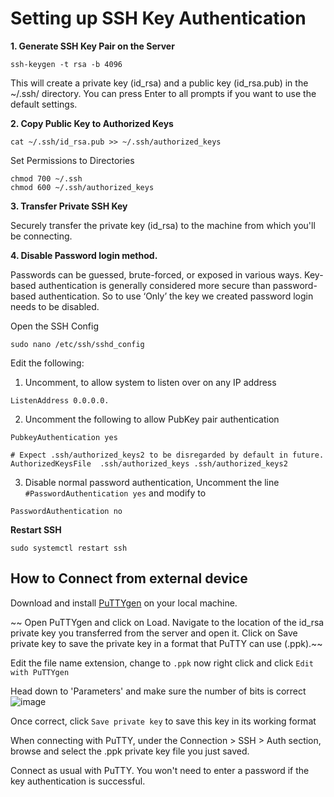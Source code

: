 # Setting up SSH Key Authentication

**1.	Generate SSH Key Pair on the Server**
```
ssh-keygen -t rsa -b 4096
```
This will create a private key (id_rsa) and a public key (id_rsa.pub) in the ~/.ssh/ directory. You can press Enter to all prompts if you want to use the default settings.

**2.	Copy Public Key to Authorized Keys**
```
cat ~/.ssh/id_rsa.pub >> ~/.ssh/authorized_keys
```

Set Permissions to Directories
```
chmod 700 ~/.ssh
chmod 600 ~/.ssh/authorized_keys
```

**3.	Transfer Private SSH Key**

Securely transfer the private key (id_rsa) to the machine from which you'll be connecting.

**4.	Disable Password login method.**

Passwords can be guessed, brute-forced, or exposed in various ways. Key-based authentication is generally considered more secure than password-based authentication. So to use ‘Only’ the key we created password login needs to be disabled.

Open the SSH Config

```
sudo nano /etc/ssh/sshd_config
```

Edit the following:

1. Uncomment, to allow system to listen over <disired port> on any IP address 
```
ListenAddress 0.0.0.0.
```

2. Uncomment the following to allow PubKey pair authentication
```
PubkeyAuthentication yes

# Expect .ssh/authorized_keys2 to be disregarded by default in future.
AuthorizedKeysFile	.ssh/authorized_keys .ssh/authorized_keys2
```

3. Disable normal password authentication, Uncomment the line `#PasswordAuthentication yes` and modify to 
```
PasswordAuthentication no
```


**Restart SSH**
```
sudo systemctl restart ssh
```

## How to Connect from external device

Download and install [PuTTYgen](https://putty.org/) on your local machine.

~~ Open PuTTYgen and click on Load. Navigate to the location of the id_rsa private key you transferred from the server and open it.
Click on Save private key to save the private key in a format that PuTTY can use (.ppk).~~ 

Edit the file name extension, change to `.ppk` now right click and click `Edit with PuTTYgen` 

Head down to 'Parameters' and make sure the number of bits is correct
![image](https://github.com/GLCNI/RPC-node-deployments/assets/67609618/ae56dbfd-0371-4bf8-a0ac-0f56185d8601)

Once correct, click `Save private key` to save this key in its working format

When connecting with PuTTY, under the Connection > SSH > Auth section, browse and select the .ppk private key file you just saved.

Connect as usual with PuTTY. You won't need to enter a password if the key authentication is successful.
